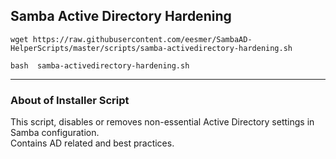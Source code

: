 ## Samba Active Directory Hardening


```
wget https://raw.githubusercontent.com/eesmer/SambaAD-HelperScripts/master/scripts/samba-activedirectory-hardening.sh
```
```
bash  samba-activedirectory-hardening.sh
```

---

### About of Installer Script
This script, disables or removes non-essential Active Directory settings in Samba configuration. <br>
Contains AD related and best practices. <br>
